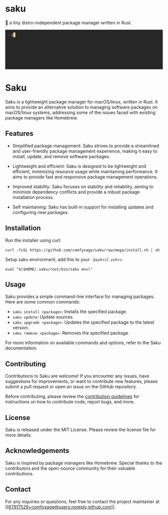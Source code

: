 # saku

:seedling: a tiny distro-independent package manager written in Rust.

![saku-show](./assets/asset.show-neovim.gif)

# Saku

Saku is a lightweight package manager for macOS/linux, written in Rust. It aims to
provide an alternative solution to managing software packages on macOS/linux systems,
addressing some of the issues faced with existing package managers like
Homebrew.

## Features

- Simplified package management: Saku strives to provide a streamlined and
  user-friendly package management experience, making it easy to install,
  update, and remove software packages.

- Lightweight and efficient: Saku is designed to be lightweight and
  efficient, minimizing resource usage while maintaining performance. It aims
  to provide fast and responsive package management operations.

- Improved stability: Saku focuses on stability and reliability, aiming to
  minimize dependency conflicts and provide a robust package installation
  process.

- Self maintaining: Saku has built-in support for installing updates and
  configuring new packages.

## Installation

Run the installer using curl:

```shell
curl -fsSL https://github.com/comfysage/saku/raw/mega/install.sh | sh
```

Setup saku environment, add this to your `.bashrc`/`.zshrc`:

```shell
eval "$($HOME/.saku/root/bin/saku env)"
```

## Usage

Saku provides a simple command-line interface for managing packages. Here
are some common commands:

- `saku install <package>`: Installs the specified package.
- `saku update`: Update sources.
- `saku upgrade <package>`: Updates the specified package to the latest version.
- `saku remove <package>`: Removes the specified package.

For more information on available commands and options, refer to the Saku
documentation.

## Contributing

Contributions to Saku are welcome! If you encounter any issues, have
suggestions for improvements, or want to contribute new features, please submit
a pull request or open an issue on the GitHub repository.

Before contributing, please review the [contribution
guidelines](https://github.com/comfysage/saku/blob/main/CONTRIBUTING.md)
for instructions on how to contribute code, report bugs, and more.

## License

Saku is released under the MIT License. Please review the license file for more details.

## Acknowledgements

Saku is inspired by package managers like Homebrew. Special thanks to the
contributors and the open-source community for their valuable contributions.

## Contact

For any inquiries or questions, feel free to contact the project maintainer at
[[67917529+comfysage@users.noreply.github.com]].
